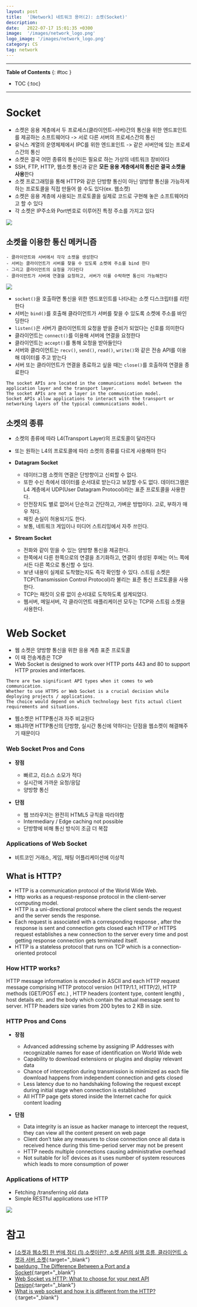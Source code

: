 ```yaml
---
layout: post
title:  '[Network] 네트워크 용어(2): 소켓(Socket)'
description: 
date:   2022-07-17 15:01:35 +0300
image:  '/images/network_logo.png'
logo_image: '/images/network_logo.png'
category: CS
tag: network
---
```


---
**Table of Contents**
{: #toc }
*  TOC
{:toc}
---

# Socket

- 소켓은 응용 계층에서 두 프로세스(클라이언트-서버)간의 통신을 위한 엔드포인트를 제공하는 소프트웨어다 -> 서로 다른 서버의 프로세스간의 통신
- 유닉스 계열의 운영체제에서 IPC를 위한 엔드포인트 -> 같은 서버안에 있는 프로세스간의 통신
- 소켓은 결국 어떤 종류의 통신이든 필요로 하는 가상의 네트워크 장비이다
- SSH, FTP, HTTP, 웹소켓 통신과 같은 **모든 응용 계층에서의 통신은 결국 소켓을 사용**한다
- 소켓 프로그래밍을 통해 HTTP와 같은 단방향 통신이 아닌 양방향 통신을 가능하게 하는 프로토콜을 직접 만들어 쓸 수도 있다(ex. 웹소켓)
- 소켓은 응용 계층에 사용되는 프로토콜을 실제로 코드로 구현해 놓은 소프트웨어라고 할 수 있다
- 각 소켓은 IP주소와 Port번호로 이루어진 특정 주소를 가지고 있다

![](/images/socket_2.png)  


## 소켓을 이용한 통신 메커니즘

```
- 클라이언트와 서버에서 각각 소켓을 생성한다
- 서버는 클라이언트가 서버를 찾을 수 있도록 소켓에 주소를 bind 한다
- 그리고 클라이언트의 요청을 기다린다
- 클라이언트가 서버에 연결을 요청하고, 서버가 이를 수락하면 통신이 가능해진다
```

![](/images/socket_4.png)  


- `socket()`을 호출하면 통신을 위한 엔드포인트를 나타내는 소켓 디스크립터를 리턴한다
- 서버는 `bind()`를 호출해 클라이언트가 서버를 찾을 수 있도록 소켓에 주소를 바인딩한다
- `listen()`은 서버가 클라이언트의 요청을 받을 준비가 되었다는 신호를 의미한다
- 클라이언트는 `connect()`를 이용해 서버에 연결을 요청한다
- 클라이언트는 `accept()`를 통해 요청을 받아들인다
- 서버와 클라이언트는 `recv()`, `send()`, `read()`, `write()`와 같은 전송 API를 이용해 데이터를 주고 받는다
- 서버 또는 클라이언트가 연결을 종료하고 싶을 때는 `close()`를 호출하여 연결을 종료한다

```
The socket APIs are located in the communications model between the application layer and the transport layer. 
The socket APIs are not a layer in the communication model. 
Socket APIs allow applications to interact with the transport or networking layers of the typical communications model.
```

## 소켓의 종류

- 소켓의 종류에 따라 L4(Transport Layer)의 프로토콜이 달라진다
- 또는 원하는 L4의 프로토콜에 따라 소켓의 종류를 다르게 사용해야 한다

- **Datagram Socket**
  - 데이터그램 소켓의 연결은 단방향이고 신뢰할 수 없다. 
  - 또한 수신 측에서 데이터를 순서대로 받는다고 보장할 수도 없다. 데이터그램은 L4 계층에서 UDP(User Datagram Protocol)라는 표준 프로토콜을 사용한다. 
  - 안전장치도 별로 없어서 단순하고 간단하고, 가벼운 방법이다. 고로, 부하가 매우 적다. 
  - 패킷 손실이 허용되기도 한다. 
  - 보통, 네트워크 게임이나 미디어 스트리밍에서 자주 쓰인다.
- **Stream Socket**
  - 전화와 같이 믿을 수 있는 양방향 통신을 제공한다. 
  - 한쪽에서 다른 한쪽으로의 연결을 초기화하고, 연결이 생성된 후에는 어느 쪽에서든 다른 쪽으로 통신할 수 있다. 
  - 보낸 내용이 실제로 도착했는지도 즉각 확인할 수 있다. 스트림 소켓은 TCP(Transmission Control Protocol)라 불리는 표준 통신 프로토콜을 사용한다.
  - TCP는 패킷이 오류 없이 순서대로 도착하도록 설계되었다. 
  - 웹서버, 메일서버, 각 클라이언트 애플리케이션 모두는 TCP와 스트림 소켓을 사용한다.

# Web Socket

- 웹 소켓은 양방향 통신을 위한 응용 계층 표준 프로토콜
- 이 때 전송계층은 TCP
- Web Socket is designed to work over HTTP ports 443 and 80 to support HTTP proxies and interfaces.

```
There are two significant API types when it comes to web communication. 
Whether to use HTTPS or Web Socket is a crucial decision while deploying projects / applications. 
The choice would depend on which technology best fits actual client requirements and situations.
```

- 웹소켓은 HTTP통신과 자주 비교된다
- 왜냐하면 HTTP통신의 단방향, 실시간 통신에 약하다는 단점을 웹소켓이 해결해주기 때문이다

### Web Socket Pros and Cons

- **장점**
  - 빠르고, 리소스 소모가 적다
  - 실시간에 가까운 요청/응답
  - 양방향 통신

- **단점**
  - 웹 브라우저는 완전히 HTML5 규칙을 따라야함
  - Intermediary / Edge caching not possible
  - 단방향에 비해 통신 방식이 조금 더 복잡
 

### Applications of Web Socket

- 비트코인 거래소, 게임, 채팅 어플리케이션에 이상적


## What is HTTP?
- HTTP is a communication protocol of the World Wide Web. 
- Http works as a request-response protocol in the client-server computing model.  
- HTTP is a uni-directional protocol where the client sends the request and the server sends the response. 
- Each request is associated with a corresponding response , after the response is sent and connection gets closed each HTTP or HTTPS request establishes a new connection to the server every time and post getting response connection gets terminated itself.  
- HTTP is a stateless protocol that runs on TCP which is a connection-oriented protocol 

### How HTTP works?

HTTP message information is encoded in ASCII and each HTTP request message comprising HTTP protocol version (HTTP/1.1, HTTP/2), HTTP methods (GET/POST etc.) , HTTP headers (content type, content length) , host details etc. and the body which contain the actual message sent to server. HTTP headers size varies from 200 bytes to 2 KB in size.

### HTTP Pros and Cons
- **장점**
  - Advanced addressing scheme by assigning IP Addresses with recognizable names for ease of identification on World Wide web
  - Capability to download extensions or plugins and display relevant data
  - Chance of interception during transmission is minimized as each file download happens from independent connection and gets closed
  - Less latency due to no handshaking following the request except during initial stage when connection is established
  - All HTTP page gets stored inside the Internet cache for quick content loading

- **단점**
  - Data integrity is an issue as hacker manage to intercept the request, they can view all the content present on web page
  - Client don’t take any measures to close connection once all data is received hence during this time-period server may not be present
  - HTTP needs multiple connections causing administrative overhead
  - Not suitable for IoT devices as it uses number of system resources which leads to more consumption of power
 

### Applications of HTTP
- Fetching /transferring old data
- Simple RESTful applications use HTTP

![](/images/socket_5.png)


# 참고

- [[소켓과 웹소켓] 한 번에 정리 (1),소켓이란?, 소켓 API의 실행 흐름, 클라이언트 소켓과 서버 소켓](https://velog.io/@rhdmstj17/%EC%86%8C%EC%BC%93%EA%B3%BC-%EC%9B%B9%EC%86%8C%EC%BC%93-%ED%95%9C-%EB%B2%88%EC%97%90-%EC%A0%95%EB%A6%AC-1){:target="_blank"}
- [baeldung, The Difference Between a Port and a Socket](https://www.baeldung.com/cs/port-vs-socket){:target="_blank"}
- [Web Socket vs HTTP: What to choose for your next API Design](https://ipwithease.com/web-socket-vs-http/){:target="_blank"}
- [What is web socket and how it is different from the HTTP?](https://www.geeksforgeeks.org/what-is-web-socket-and-how-it-is-different-from-the-http/){:target="_blank"}
